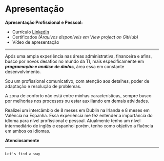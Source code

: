 # Apresentação

 **Apresentação Profissional e Pessoal:**
 - Currículo [LinkedIn](https://www.linkedin.com/in/thiago-ziolkowski-08978225/) 
 - Certificados *(Arquivos disponíveis em View project on GitHub)*
 - Vídeo de apresentação

 ***

Após uma ampla experiência nas áreas administrativa, financeira e afins, busco por novos desafios no mundo da TI, mais especificamente em __*programação e análise de dados*__, área essa em constante desenvolvimento.

Sou um profissional comunicativo, com atenção aos detalhes, poder de adaptação e resolução de problemas.

A zona de conforto não está entre minhas características, sempre busco por melhorias nos processos ou estar auxiliando em demais atividades.

Realizei um intercâmbio de 8 meses em Dublin na Irlanda e 8 meses em Valência na Espanha. Essa experiência me fez entender a importância do idioma para nível profissional e pessoal. Atualmente tenho um nível intermediário de inglês e espanhol porém, tenho como objetivo a fluência em ambos os idiomas.

__Atenciosamente__

***

```Let's find a way```
